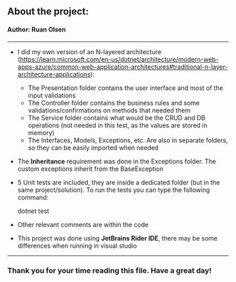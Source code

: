 
## About the project:

#### Author: Ruan Olsen

---

- I did my own version of an N-layered architecture (https://learn.microsoft.com/en-us/dotnet/architecture/modern-web-apps-azure/common-web-application-architectures#traditional-n-layer-architecture-applications):
  - The Presentation folder contains the user interface and most of the input validations
  - The Controller folder contains the business rules and some validations/confirmations on methods that needed them
  - The Service folder contains what would be the CRUD and DB operations (not needed in this test, as the values are stored in memory)
  - The Interfaces, Models, Exceptions, etc. Are also in separate folders, so they can be easily imported when needed
  

- The **Inheritance** requirement was done in the Exceptions folder. The custom exceptions inherit from the BaseException


- 5 Unit tests are included, they are inside a dedicated folder (but in the same project/solution). To run the tests you can type the following command:

    
    dotnet test

- Other relevant comments are within the code


- This project was done using **JetBrains Rider IDE**, there may be some differences when running in visual studio

---
### Thank you for your time reading this file. Have a great day!